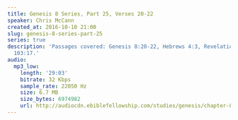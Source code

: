 ```yaml
---
title: Genesis 8 Series, Part 25, Verses 20-22
speaker: Chris McCann
created_at: 2016-10-10 21:00
slug: genesis-8-series-part-25
series: true
description: 'Passages covered: Genesis 8:20-22, Hebrews 4:3, Revelation 13:8, Psalm
  103:17.'
audio:
  mp3_low:
    length: '29:03'
    bitrate: 32 Kbps
    sample_rate: 22050 Hz
    size: 6.7 MB
    size_bytes: 6974982
    url: http://audiocdn.ebiblefellowship.com/studies/genesis/chapter-8/2016.10.10_McCann_-_Genesis_8_Series_Part_25.mp3
---
```

